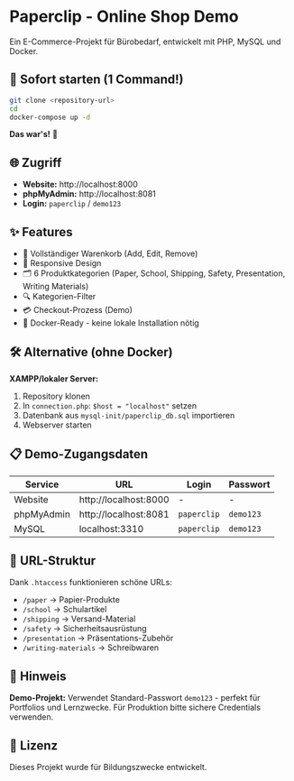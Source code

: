 # Paperclip - Online Shop Demo

Ein E-Commerce-Projekt für Bürobedarf, entwickelt mit PHP, MySQL und Docker.

## 🚀 Sofort starten (1 Command!)

```bash
git clone <repository-url>
cd 
docker-compose up -d
```

**Das war's!** 🎉

## 🌐 Zugriff

- **Website:** http://localhost:8000
- **phpMyAdmin:** http://localhost:8081
- **Login:** `paperclip` / `demo123`

## ✨ Features

- 🛒 Vollständiger Warenkorb (Add, Edit, Remove)
- 📱 Responsive Design 
- 🗂️ 6 Produktkategorien (Paper, School, Shipping, Safety, Presentation, Writing Materials)
- 🔍 Kategorien-Filter
- 💳 Checkout-Prozess (Demo)
- 🐳 Docker-Ready - keine lokale Installation nötig

## 🛠 Alternative (ohne Docker)

**XAMPP/lokaler Server:**
1. Repository klonen
2. In `connection.php`: `$host = "localhost"` setzen  
3. Datenbank aus `mysql-init/paperclip_db.sql` importieren
4. Webserver starten

## 📋 Demo-Zugangsdaten

| Service | URL | Login | Passwort |
|---------|-----|-------|----------|
| Website | http://localhost:8000 | - | - |
| phpMyAdmin | http://localhost:8081 | `paperclip` | `demo123` |
| MySQL | localhost:3310 | `paperclip` | `demo123` |

## 🎯 URL-Struktur

Dank `.htaccess` funktionieren schöne URLs:
- `/paper` → Papier-Produkte
- `/school` → Schulartikel
- `/shipping` → Versand-Material
- `/safety` → Sicherheitsausrüstung
- `/presentation` → Präsentations-Zubehör
- `/writing-materials` → Schreibwaren

## 🚨 Hinweis

**Demo-Projekt:** Verwendet Standard-Passwort `demo123` - perfekt für Portfolios und Lernzwecke. Für Produktion bitte sichere Credentials verwenden.

## 📄 Lizenz

Dieses Projekt wurde für Bildungszwecke entwickelt.
